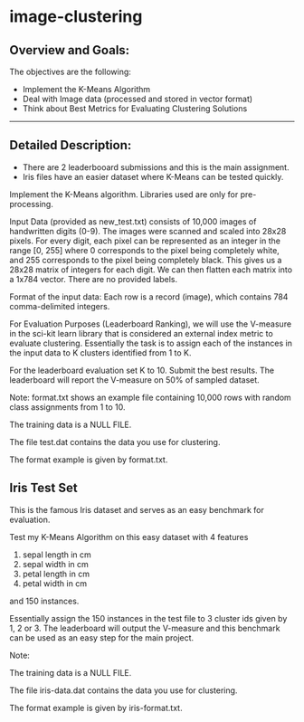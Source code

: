 # image-clustering

Overview and Goals:
-------------------
The objectives are the following: 

* Implement the K-Means Algorithm
* Deal with Image data (processed and stored in vector format)
* Think about Best Metrics for Evaluating Clustering Solutions

-----------------------------------------------------------------------------------------------------------------------------

Detailed Description:
---------------------
* There are 2 leaderbooard submissions and this is the main assignment. 
* Iris files have an easier dataset where K-Means can be tested quickly.  

Implement the K-Means algorithm. Libraries used are only for pre-processing.

Input Data (provided as new_test.txt) consists of 10,000 images of handwritten digits (0-9). The images were scanned and 
scaled into 28x28 pixels. For every digit, each pixel can be represented as an integer in the range [0, 255] where 0 
corresponds to the pixel being completely white, and 255 corresponds to the pixel being completely black. This gives us a 
28x28 matrix of integers for each digit. We can then flatten each matrix into a 1x784 vector. There are no provided labels.

Format of the input data: Each row is a record (image), which contains 784 comma-delimited integers.

For Evaluation Purposes (Leaderboard Ranking), we will use the V-measure in the sci-kit learn library that is considered an 
external index metric to evaluate clustering. Essentially the task is to assign each of the instances in the input data to K 
clusters identified from 1 to K. 

For the leaderboard evaluation set K to 10. Submit the best results. The leaderboard will report the V-measure on 50% of 
sampled dataset. 

Note: format.txt shows an example file containing 10,000 rows with random class assignments from 1 to 10. 

The training data is a NULL FILE.

The file test.dat contains the data you use for clustering.

The format example is given by format.txt.

Iris Test Set
--------------
This is the famous Iris dataset and serves as an easy benchmark for evaluation. 

Test my K-Means Algorithm on this easy dataset with 4 features

   1. sepal length in cm
   2. sepal width in cm
   3. petal length in cm
   4. petal width in cm

and 150 instances. 

Essentially assign the 150 instances in the test file to 3 cluster ids given by 1, 2 or 3. 
The leaderboard will output the V-measure and this benchmark can be used as an easy step for the main project. 

Note: 

The training data is a NULL FILE.

The file iris-data.dat contains the data you use for clustering.

The format example is given by iris-format.txt.
